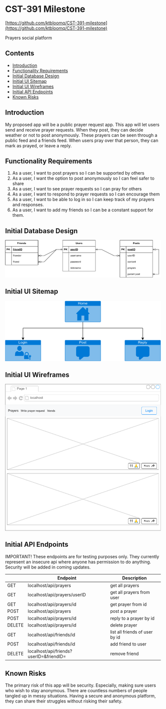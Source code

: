 # CST-391 Milestone
[https://github.com/ktbloomq/CST-391-milestone](https://github.com/ktbloomq/CST-391-milestone)


Prayers social platform 

## Contents
- [Introduction](#introduction)
- [Functionality Requirements](#functionality-requirements)
- [Initial Database Design](#initial-database-design)
- [Initial UI Sitemap](#initial-ui-sitemap)
- [Initial UI Wireframes](#initial-ui-wireframes)
- [Initial API Endpoints](#initial-api-endpoints)
- [Known Risks](#known-risks)

## Introduction
My proposed app will be a public prayer request app. This app will let users send and receive prayer requests. When they post, they can decide weather or not to post anonymously. These prayers can be seen through a public feed and a friends feed. When users pray over that person, they can mark as prayed, or leave a reply.

## Functionality Requirements
1. As a user, I want to post prayers so I can be supported by others
2. As a user, I want the option to post anonymously so I can feel safer to share
3. As a user, I want to see prayer requests so I can pray for others
4. As a user, I want to respond to prayer requests so I can encourage them
5. As a user, I want to be able to log in so I can keep track of my prayers and responses.
6. As a user, I want to add my friends so I can be a constant support for them.

## Initial Database Design

![entity relationshop](./Entity%20Relationship.drawio.png)

## Initial UI Sitemap

![sitemap](./sitemap.drawio.png)


## Initial UI Wireframes

![homepage](./wireframe.drawio.png)

## Initial API Endpoints

IMPORTANT! These endpoints are for testing purposes only. They currently represent an insecure api where anyone has permission to do anything. Security will be added in coming updates.

| | Endpoint | Description |
| - | - | - |
| GET | localhost/api/prayers | get all prayers
| GET | localhost/api/prayers/userID | get all prayers from user
| GET | localhost/api/prayers/id | get prayer from id
| POST | localhost/api/prayers | post a prayer
| POST | localhost/api/prayers/id | reply to a prayer by id
| DELETE | localhost/api/prayers/id | delete prayer
| GET | localhost/api/friends/id | list all friends of user by id
| POST | localhost/api/friends/id | add friend to user
| DELETE | localhost/api/friends?userID=&friendID= | remove friend

## Known Risks
The primary risk of this app will be security. Especially, making sure users who wish to stay anonymous. There are countless numbers of people tangled up in messy situations. Having a secure and anonymous platform, they can share their struggles without risking their safety.
